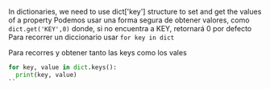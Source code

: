 In dictionaries, we need to use dict['key'] structure to set and get the values of a property
Podemos usar una forma segura de obtener valores, como `dict.get('KEY',0)` donde, si no encuentra a KEY, retornará 0 por defecto
Para recorrer un diccionario usar `for key in dict` 

Para recorres y obtener tanto las keys como los vales

```python
for key, value in dict.keys():
  print(key, value)
``
